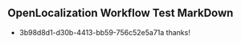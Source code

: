 ## OpenLocalization Workflow Test MarkDown
* 3b98d8d1-d30b-4413-bb59-756c52e5a71a thanks!

<!--HONumber=Jul16_HO3-->


